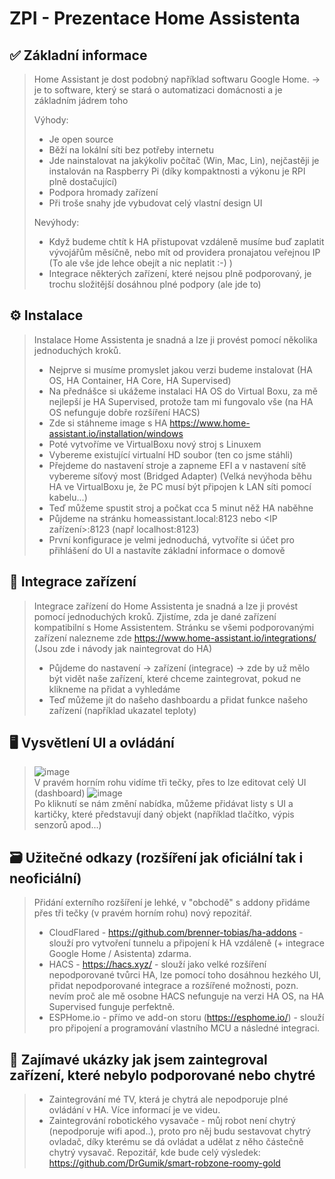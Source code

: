 # ZPI - Prezentace Home Assistenta

## ✅ Základní informace
> Home Assistant je dost podobný například softwaru Google Home.
> -> je to software, který se stará o automatizaci domácnosti a je základním jádrem toho
>
> Výhody: 
>  - Je open source
>  - Běží na lokální síti bez potřeby internetu
>  - Jde nainstalovat na jakýkoliv počítač (Win, Mac, Lin), nejčastěji je instalován na Raspberry Pi (díky kompaktnosti a výkonu je RPI plně dostačující)
>  - Podpora hromady zařízení
>  - Při troše snahy jde vybudovat celý vlastní design UI
>
> Nevýhody:
>  - Když budeme chtít k HA přistupovat vzdáleně musíme buď zaplatit vývojářům měsíčně, nebo mít od providera pronajatou veřejnou IP
>    (To ale vše jde lehce obejít a nic neplatit :-) )
>  - Integrace některých zařízení, které nejsou plně podporovaný, je trochu složitější dosáhnou plné podpory (ale jde to)


## ⚙️ Instalace
> Instalace Home Assistenta je snadná a lze ji provést pomocí několika jednoduchých kroků. 
>  - Nejprve si musíme promyslet jakou verzi budeme instalovat (HA OS, HA Container, HA Core, HA Supervised)
>  - Na přednášce si ukážeme instalaci HA OS do Virtual Boxu, za mě nejlepší je HA Supervised, protože tam mi fungovalo vše (na HA OS nefunguje dobře rozšíření HACS)
>  - Zde si stáhneme image s HA https://www.home-assistant.io/installation/windows
>  - Poté vytvoříme ve VirtualBoxu nový stroj s Linuxem
>  - Vybereme existující virtualní HD soubor (ten co jsme stáhli)
>  - Přejdeme do nastavení stroje a zapneme EFI a v nastavení sítě vybereme síťový most (Bridged Adapter)
>   (Velká nevýhoda běhu HA ve VirtualBoxu je, že PC musí být připojen k LAN síti pomocí kabelu...)
>  - Teď můžeme spustit stroj a počkat cca 5 minut něž HA naběhne
>  - Půjdeme na stránku homeassistant.local:8123 nebo <IP zařízení>:8123 (např localhost:8123)
>  - První konfigurace je velmi jednoduchá, vytvoříte si účet pro přihlášení do UI a nastavíte základní informace o domově


## 📲 Integrace zařízení
> Integrace zařízení do Home Assistenta je snadná a lze ji provést pomocí jednoduchých kroků.
> Zjistíme, zda je dané zařízení kompatibilní s Home Assistentem. 
> Stránku se všemi podporovanými zařízení nalezneme zde https://www.home-assistant.io/integrations/
> (Jsou zde i návody jak naintegrovat do HA)
> 
> - Půjdeme do nastavení -> zařízení (integrace) -> zde by už mělo být vidět naše zařízení, které chceme zaintegrovat, pokud ne klikneme na přidat a vyhledáme
> - Teď můžeme jít do našeho dashboardu a přidat funkce našeho zařízení (například ukazatel teploty)

## 🖥 Vysvětlení UI a ovládání
> ![image](https://user-images.githubusercontent.com/23415613/207909057-0919f755-4f5a-4b88-a052-46898f70ad7c.png)<br>
> V pravém horním rohu vidíme tři tečky, přes to lze editovat celý UI (dashboard)
> ![image](https://user-images.githubusercontent.com/23415613/207909688-0153c707-dade-41e6-b352-c33b64ab9845.png)<br>
> Po kliknutí se nám změní nabídka, můžeme přidávat listy s UI a kartičky, které představují daný objekt (například tlačítko, výpis senzorů apod...)

## 🗃 Užitečné odkazy (rozšíření jak oficiální tak i neoficiální)
> Přidání externího rozšíření je lehké, v "obchodě" s addony přidáme přes tři tečky (v pravém horním rohu) nový repozitář.
> - CloudFlared - https://github.com/brenner-tobias/ha-addons - slouží pro vytvoření tunnelu a připojení k HA vzdáleně (+ integrace Google Home / Asistenta) zdarma.
> - HACS - https://hacs.xyz/ - slouží jako velké rozšíření nepodporované tvůrci HA, lze pomocí toho dosáhnou hezkého UI, přidat nepodporované integrace a rozšířené možnosti, pozn. nevím proč ale mě osobne HACS nefunguje na verzi HA OS, na HA Supervised funguje perfektně.
> - ESPHome.io - přímo ve add-on storu (https://esphome.io/) - slouží pro připojení a programování vlastního MCU a následné integraci.

## 🔎 Zajímavé ukázky jak jsem zaintegroval zařízení, které nebylo podporované nebo chytré
> - Zaintegrování mé TV, která je chytrá ale nepodporuje plné ovládání v HA. Více informací je ve videu.
> - Zaintegrování robotického vysavače - můj robot není chytrý (nepodporuje wifi apod..), proto pro něj budu sestavovat chytrý ovladač, díky kterému se dá ovládat a udělat z něho částečně chytrý vysavač. Repozitář, kde bude celý výsledek: https://github.com/DrGumik/smart-robzone-roomy-gold
